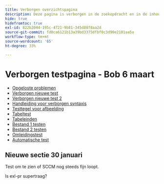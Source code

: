 ```yaml
---
title: Verborgen overzichtspagina
description: Deze pagina is verborgen in de zoekopdracht en in de inhoudsopgave
hide: true
hidefromtoc: true
exl-id: 822b2044-195c-4721-9b81-345d88f8aa2d
source-git-commit: fd0ca6121b13a39bd3375dfbf0c3d90e2101aa5a
workflow-type: tm+mt
source-wordcount: '65'
ht-degree: 33%

---
```


# Verborgen testpagina - Bob 6 maart

+ [Opgeloste problemen](hidden/bug-fixes.md)
+ [Verborgen nieuwe test](hidden-new-test.md)
+ [Verborgen nieuwe test 2](hidden-new-test-2.md)
+ [Handleiding voor verborgen syntaxis](hidden/syntax-style-guide.md)
+ [Testtegel voor afbeelding](hidden/test-page.md)
+ [Tabeltest](hidden/tables.md)
+ [Tabeleinden](hidden/table-breaks.md)
+ [Bestand 1 testen](hidden/note-test.md)
+ [Bestand 2 testen](hidden-test.md)
+ [Omleidingstest](hidden/test-redirection.md)
+ [Automatische test](hidden/autoactivate.md)

## Nieuwe sectie 30 januari

Test om te zien of SCCM nog steeds fijn loopt.

Is exl-pr supertraag?
